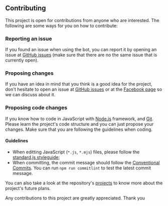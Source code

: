 
## Contributing
This project is open for contributions from anyone who are interested. The
following are some ways for you on how to contribute:

### Reporting an issue
If you found an issue when using the bot, you can report it by opening an issue
at [GitHub issues] (make sure that there are no the same issue that is currently
open).

### Proposing changes
If you have an idea in mind that you think is a good idea for the project, don't
hesitate to open an issue at [GitHub issues] or at the [Facebook page] so we can
discuss about it.

### Proposing code changes
If you know how to code in JavaScript with [Node.js] framework, and [Git].
Please learn the project's code structure and you can just propose your changes.
Make sure that you are following the guidelines when coding.

#### Guidelines
* When editting JavaScript (`*.js`, `*.mjs`) files, please follow the
[standard.js styleguide];
* When committing, the commit message should follow the [Conventional Commits].
You can run `npm run commitlint` to test the latest commit message.


You can also take a look at the repository's [projects] to know more about the
project's future plans.

Any contributions to this project are greatly appreciated. Thank you

[projects]: https://github.com/eidoriantan/messenger-translator/projects
[donate]: https://www.patreon.com/eidoriantan
[Facebook page]: https://facebook.com/msgr.translator
[GitHub issues]: https://github.com/eidoriantan/messenger-translator/issues

[Facebook]: https://facebook.com
[Facebook Developer]: https://developer.facebook.com
[Node.js]: https://nodejs.org
[npm]: https://www.npmjs.com
[Git]: https://git-scm.com
[Conventional Commits]: https://www.conventionalcommits.org/en/v1.0.0/
[standard.js styleguide]: https://standardjs.com/rules.html
